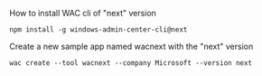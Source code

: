 How to install WAC cli of "next" version

	npm install -g windows-admin-center-cli@next

Create a new sample app named wacnext with the "next" version

	wac create --tool wacnext --company Microsoft --version next
